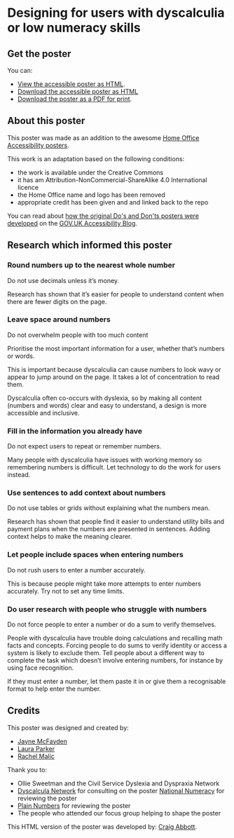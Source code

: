 # Designing for users with dyscalculia or low numeracy skills

## Get the poster

You can:
- [View the accessible poster as HTML](https://htmlpreview.github.io/?https://github.com/abbott567/dyscalculia-poster/blob/main/dist/dyscalculia-poster.html).
- [Download the accessible poster as HTML](https://github.com/abbott567/dyscalculia-poster/raw/main/dist/dyscalculia-poster.zip)
- [Download the poster as a PDF for print](https://github.com/abbott567/dyscalculia-poster/blob/main/dist/dyscalculia-poster.pdf).

## About this poster

This poster was made as an addition to the awesome [Home Office Accessibility posters](https://ukhomeoffice.github.io/accessibility-posters/posters/accessibility-posters.pdf).

This work is an adaptation based on the following conditions:
- the work is available under the Creative Commons
- it has am Attribution-NonCommercial-ShareAlike 4.0 International licence
- the Home Office name and logo has been removed
- appropriate credit has been given and and linked back to the repo

You can read about [how the original Do's and Don'ts posters were developed](https://accessibility.blog.gov.uk/2016/09/02/dos-and-donts-on-designing-for-accessibility/) on the [GOV.UK Accessibility Blog](https://accessibility.blog.gov.uk). 

## Research which informed this poster

### Round numbers up to the nearest whole number
Do not use decimals unless it’s money.

Research has shown that it’s easier for people to understand content when there are fewer digits on the page. 

### Leave space around numbers
Do not overwhelm people with too much content 

Prioritise the most important information for a user, whether that’s numbers or words. 

This is important because dyscalculia can cause numbers to look wavy or appear to jump around on the page. It takes a lot of concentration to read them. 

Dyscalculia often co-occurs with dyslexia, so by making all content (numbers and words) clear and easy to understand, a design is more accessible and inclusive. 

### Fill in the information you already have
Do not expect users to repeat or remember numbers.

Many people with dyscalculia have issues with working memory so remembering numbers is difficult. Let technology to do the work for users instead.

### Use sentences to add context about numbers
Do not use tables or grids without explaining what the numbers mean.

Research has shown that people find it easier to understand utility bills and payment plans when the numbers are presented in sentences. Adding context helps to make the meaning clearer. 

### Let people include spaces when entering numbers
Do not rush users to enter a number accurately.

This is because people might take more attempts to enter numbers accurately. Try not to set any time limits.

### Do user research with people who struggle with numbers
Do not force people to enter a number or do a sum to verify themselves.

People with dyscalculia have trouble doing calculations and recalling math facts and concepts. Forcing people to do sums to verify identity or access a system is likely to exclude them. Tell people about a different way to complete the task which doesn’t involve entering numbers, for instance by using face recognition.

If they must enter a number, let them paste it in or give them a recognisable format to help enter the number. 

## Credits
This poster was designed and created by:
- [Jayne McFayden](https://twitter.com/mcfadyen_jane)
- [Laura Parker](https://twitter.com/LauraParkerUX)
- [Rachel Malic](https://twitter.com/GirlCalledMalic)
      
Thank you to:
- Ollie Sweetman and the Civil Service Dyslexia and Dyspraxia Network
- [Dyscalcula Network](https://www.dyscalculianetwork.com) for consulting on the poster
[National Numeracy](https://www.nationalnumeracy.org.uk) for reviewing the poster
- [Plain Numbers](https://www.plainnumbers.org.uk) for reviewing the poster
- The people who attended our focus group helping to shape the poster

This HTML version of the poster was developed by: [Craig Abbott](https://twitter.com/abbott567).
